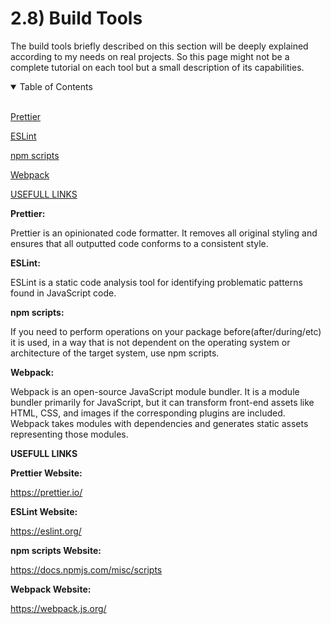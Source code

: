 # 2.8) Build Tools

The build tools briefly described on this section will be deeply explained according to my needs on real projects. So this page might not be a complete tutorial on each tool but a small description of its capabilities.

<details open>
<summary>Table of Contents</summary>
<br>

[Prettier](#h1)

[ESLint](#h2)

[npm scripts](#h3)

[Webpack](#h4)

[USEFULL LINKS](#h5)

</details>

<a name="h1"/>

**Prettier:**

Prettier is an opinionated code formatter. It removes all original styling and ensures that all outputted code conforms to a consistent style. 

<a name="h2"/>

**ESLint:**

ESLint is a static code analysis tool for identifying problematic patterns found in JavaScript code. 

<a name="h3"/>

**npm scripts:**

If you need to perform operations on your package before(after/during/etc) it is used, in a way that is not dependent on the operating system or architecture of the target system, use npm scripts. 

<a name="h4"/>

**Webpack:**

Webpack is an open-source JavaScript module bundler. It is a module bundler primarily for JavaScript, but it can transform front-end assets like HTML, CSS, and images if the corresponding plugins are included. Webpack takes modules with dependencies and generates static assets representing those modules.

<a name="h5"/>

**USEFULL LINKS**

**Prettier Website:**

https://prettier.io/

**ESLint Website:**

https://eslint.org/

**npm scripts Website:**

https://docs.npmjs.com/misc/scripts

**Webpack Website:**

https://webpack.js.org/
